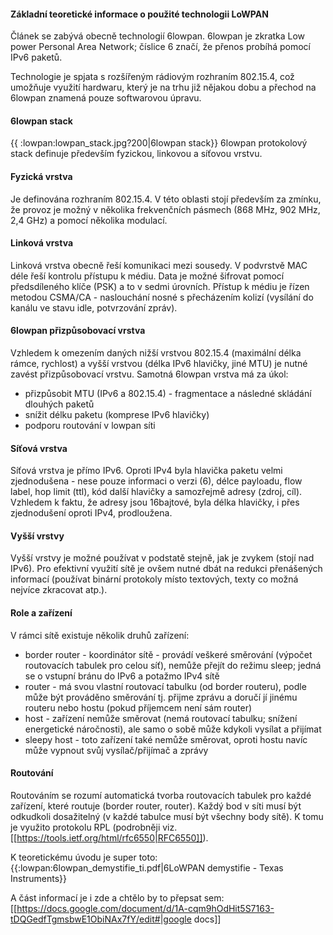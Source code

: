 #### Základní teoretické informace o použité technologii LoWPAN 

Článek se zabývá obecně technologií 6lowpan. 6lowpan je zkratka Low power Personal Area Network; číslice 6 značí, že přenos probíhá pomocí IPv6 paketů. 

Technologie je spjata s rozšířeným rádiovým rozhraním 802.15.4, což umožňuje využití hardwaru, který je na trhu již nějakou dobu a přechod na 6lowpan znamená pouze softwarovou úpravu.

#### 6lowpan stack 
{{ :lowpan:lowpan_stack.jpg?200|6lowpan stack}}
6lowpan protokolový stack definuje především fyzickou, linkovou a síťovou vrstvu.

#### Fyzická vrstva 
Je definována rozhraním 802.15.4. V této oblasti stojí především za zmínku, že provoz je možný v několika frekvenčních pásmech (868 MHz, 902 MHz, 2,4 GHz) a pomocí několika modulací.

#### Linková vrstva 
Linková vrstva obecně řeší komunikaci mezi sousedy. V podvrstvě MAC déle řeší kontrolu přístupu k médiu. Data je možné šifrovat pomocí předsdíleného klíče (PSK) a to v sedmi úrovních. Přístup k médiu je řízen metodou CSMA/CA - naslouchání nosné s přecházením kolizí (vysílání do kanálu ve stavu idle, potvrzování zpráv).

#### 6lowpan přizpůsobovací vrstva 
Vzhledem k omezením daných nižší vrstvou 802.15.4 (maximální délka rámce, rychlost) a vyšší vrstvou (délka IPv6 hlavičky, jiné MTU) je nutné zavést přizpůsobovací vrstvu. Samotná 6lowpan vrstva má za úkol:
  * přizpůsobit MTU (IPv6 a 802.15.4) - fragmentace a následné skládání dlouhých paketů 
  * snížit délku paketu (komprese IPv6 hlavičky)
  * podporu routování v lowpan síti

#### Síťová vrstva 
Síťová vrstva je přímo IPv6. Oproti IPv4 byla hlavička paketu velmi zjednodušena - nese pouze informaci o verzi (6), délce payloadu, flow label, hop limit (ttl), kód další hlavičky a samozřejmě adresy (zdroj, cíl). Vzhledem k faktu, že adresy jsou 16bajtové, byla délka hlavičky, i přes zjednodušení oproti IPv4, prodloužena. 

#### Vyšší vrstvy 
Vyšší vrstvy je možné používat v podstatě stejně, jak je zvykem (stojí nad IPv6). Pro efektivní využití sítě je ovšem nutné dbát na redukci přenášených informací (používat binární protokoly místo textových, texty co možná nejvíce zkracovat atp.). 

#### Role a zařízení 
V rámci sítě existuje několik druhů zařízení:
  * border router - koordinátor sítě - provádí veškeré směrování (výpočet routovacích tabulek pro celou síť), nemůže přejít do režimu sleep; jedná se o vstupní bránu do IPv6 a potažmo IPv4 sítě
  * router - má svou vlastní routovací tabulku (od border routeru), podle může být prováděno směrování tj. přijme zprávu a doručí jí jinému routeru nebo hostu (pokud příjemcem není sám router)
  * host - zařízení nemůže směrovat (nemá routovací tabulku; snížení energetické náročnosti), ale samo o sobě může kdykoli vysílat a přijímat
  * sleepy host - toto zařízení také nemůže směrovat, oproti hostu navíc může vypnout svůj vysílač/přijímač a zprávy 

#### Routování 
Routováním se rozumí automatická tvorba routovacích tabulek pro každé zařízení, které routuje (border router, router). Každý bod v síti musí být odkudkoli dosažitelný (v každé tabulce musí být všechny body sítě).
K tomu je využito protokolu RPL (podrobněji viz. [[https://tools.ietf.org/html/rfc6550|RFC6550]]).

K teoretickému úvodu je super toto: {{:lowpan:6lowpan_demystifie_ti.pdf|6LoWPAN demystifie - Texas Instruments}}

A část informací je i zde a chtělo by to přepsat sem:
[[https://docs.google.com/document/d/1A-cqm9hOdHit5S7163-tDQGedfTgmsbwE1ObiNAx7fY/edit#|google docs]]